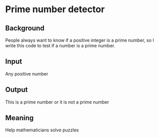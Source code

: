 # Prime number detector
## Background
People always want to know if a positive integer is a prime number, so I write this code to test if a number is a prime number.
## Input
Any positive number
## Output
This is a prime number or it is not a prime number
## Meaning
Help mathematicians solve puzzles
